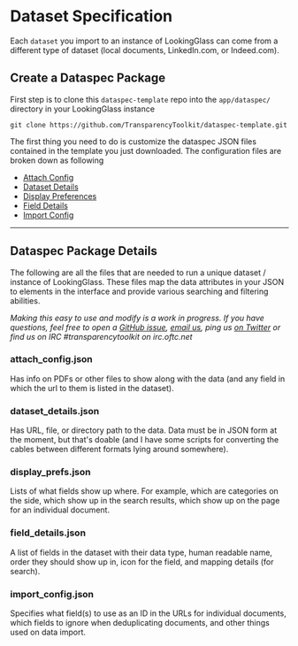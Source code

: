 Dataset Specification
=====================

Each `dataset` you import to an instance of LookingGlass can come from a different type of dataset (local documents, LinkedIn.com, or Indeed.com).

## Create a Dataspec Package

First step is to clone this `dataspec-template` repo into the `app/dataspec/` directory in your LookingGlass instance

```
git clone https://github.com/TransparencyToolkit/dataspec-template.git
```

The first thing you need to do is customize the dataspec JSON files contained in the template you just downloaded. The configuration files are broken down as following

- [Attach Config](#attach_config.json)
- [Dataset Details](#dataset_details.json)
- [Display Preferences](#display_prefs.json)
- [Field Details](#field_details.json)
- [Import Config](#import_config.json)

---

## Dataspec Package Details

The following are all the files that are needed to run a unique dataset / instance of LookingGlass. These files map the data attributes in your JSON to elements in the interface and provide various searching and filtering abilities.

*Making this easy to use and modify is a work in progress. If you have questions, feel free to open a [GitHub issue](https://github.com/TransparencyToolkit/LookingGlass/issues), [email us](mailto:info@transparencytoolkit.org), ping us [on Twitter](https://twitter.com/TransparencyKit) or find us on IRC #transparencytoolkit on irc.oftc.net*

### attach_config.json

Has info on PDFs or other files to show along with the data (and any field in which the url to them is listed in the
dataset).

### dataset_details.json

Has URL, file, or directory path to the data. Data must be in JSON form at the moment, but that's doable (and I have some
scripts for converting the cables between different formats lying around somewhere).

### display_prefs.json

Lists of what fields show up where. For example, which are categories on the side, which show up in the search results,
which show up on the page for an individual document.

### field_details.json

A list of fields in the dataset with their data type, human readable name, order they should show up in, icon for the
field, and mapping details (for search).

### import_config.json

Specifies what field(s) to use as an ID in the URLs for individual documents, which fields to ignore when deduplicating
documents, and other things used on data import.
